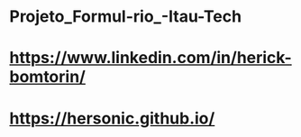 # Projeto_Formul-rio_-Itau-Tech
# https://www.linkedin.com/in/herick-bomtorin/
# https://hersonic.github.io/